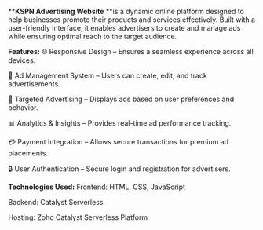 ****KSPN Advertising Website** **is a dynamic online platform designed to help businesses promote their products and services effectively. Built with a user-friendly interface, it enables advertisers to create and manage ads while ensuring optimal reach to the target audience.

**Features:**
🌐 Responsive Design – Ensures a seamless experience across all devices.

📢 Ad Management System – Users can create, edit, and track advertisements.

🎯 Targeted Advertising – Displays ads based on user preferences and behavior.

📊 Analytics & Insights – Provides real-time ad performance tracking.

💳 Payment Integration – Allows secure transactions for premium ad placements.

🔒 User Authentication – Secure login and registration for advertisers.

**Technologies Used:**
Frontend: HTML, CSS, JavaScript

Backend: Catalyst Serverless

Hosting:  Zoho Catalyst Serverless Platform

